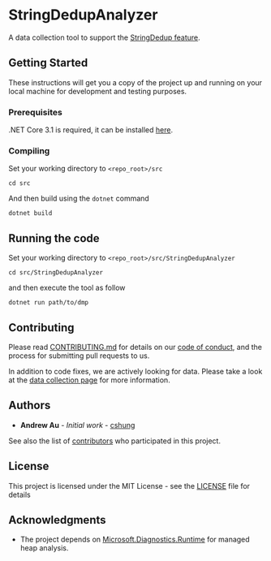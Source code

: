 # StringDedupAnalyzer

A data collection tool to support the [StringDedup feature](https://github.com/dotnet/runtime/blob/master/docs/design/features/StringDeduplication.md).

## Getting Started

These instructions will get you a copy of the project up and running on your local machine for development and testing purposes. 

### Prerequisites

.NET Core 3.1 is required, it can be installed [here](https://dotnet.microsoft.com/download). 

### Compiling

Set your working directory to `<repo_root>/src`

```
cd src
```

And then build using the `dotnet` command

```
dotnet build
```

## Running the code

Set your working directory to `<repo_root>/src/StringDedupAnalyzer`

```
cd src/StringDedupAnalyzer
```

and then execute the tool as follow

```
dotnet run path/to/dmp
```

## Contributing

Please read [CONTRIBUTING.md](CONTRIBUTING.md) for details on our [code of conduct](CODE-OF-CONDUCT.md), and the process for submitting pull requests to us.

In addition to code fixes, we are actively looking for data. Please take a look at the [data collection page](DataCollection.md) for more information.

## Authors

* **Andrew Au** - *Initial work* - [cshung](https://github.com/cshung)

See also the list of [contributors](https://github.com/cshung/StringDedupAnalyzer/graphs/contributors) who participated in this project.

## License

This project is licensed under the MIT License - see the [LICENSE](LICENSE) file for details

## Acknowledgments

* The project depends on [Microsoft.Diagnostics.Runtime](https://github.com/Microsoft/clrmd) for managed heap analysis.
